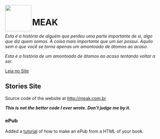 <img src="http://meak.com.br/Assets/images/facebook.png" width="85" align="left" />

# MEAK

*Esta é a história de alguém que perdeu uma parte importante de si,*
*algo que diz quem somos. A coisa mais importante que um ser possui.*
*Aquilo sem o que você se torna apenas um amontoado de átomos ao acaso.*

*Esta é a história de um amontoado de átomos ao acaso tentando voltar a ser.*

[Leia no Site](http://meak.com.br/)

## Stories Site

Source code of the website at http://meak.com.br

***This is not the better code I ever wrote. Don't judge me by it.***

### ePub

Added a [tutorial](docs/ePub.md) of how to make an ePub from a HTML of your
book.
